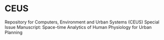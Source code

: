 # CEUS
Repository for Computers, Environment and Urban Systems (CEUS) Special Issue Manuscript: Space-time Analytics of Human Physiology for Urban Planning
